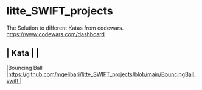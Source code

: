 # litte_SWIFT_projects

The Solution to different Katas from codewars. https://www.codewars.com/dashboard


| Kata         |                                                                               |
------------------------------------------------------------------------------------------------
|Bouncing Ball |https://github.com/mqelibari/litte_SWIFT_projects/blob/main/BouncingBall.swift |
